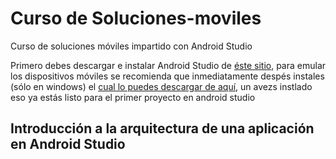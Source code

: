 # Curso de  Soluciones-moviles
Curso de soluciones móviles impartido con Android Studio

Primero debes descargar e instalar Android Studio de [ éste sitio](http://developer.android.com/sdk/index.html), para emular los dispositivos móviles se recomienda que inmediatamente despés instales (sólo en windows) el [ cual lo puedes descargar de aquí](https://software.intel.com/en-us/android/articles/intel-hardware-accelerated-execution-manager/), un avezs instlado eso ya estás listo para el primer proyecto en android studio

## Introducción a la arquitectura de una aplicación en Android Studio

